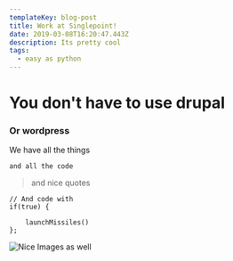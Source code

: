 ```yaml
---
templateKey: blog-post
title: Work at Singlepoint!
date: 2019-03-08T16:20:47.443Z
description: Its pretty cool
tags:
  - easy as python
---
```

# You don't have to use drupal

### Or wordpress

We have all the things

`and all the code`

> and nice quotes

```
// And code with 
if(true) { 

    launchMissiles()
};
```

![Nice Images as well](/img/blog-index.jpg "Look Coffee")

